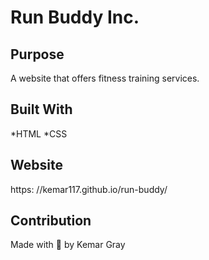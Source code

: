 # Run Buddy Inc.

## Purpose
A website that offers fitness training services.

## Built With
*HTML
*CSS

## Website
https: //kemar117.github.io/run-buddy/

## Contribution
Made with 💖 by Kemar Gray 
